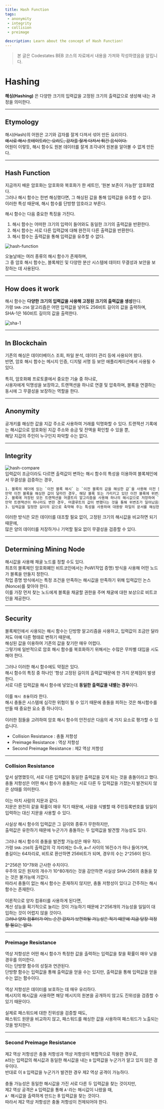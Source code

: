 ```yaml
---
title: Hash Function
tags: 
 - anonymity
 - integrity
 - collision
 - preimage

description: Learn about the concept of Hash Function!
---
```


> 본 글은 Codestates BEB 코스의 자료에서 내용을 가져와 작성하였음을 알립니다.  

# Hashing
**해싱(Hashing)** 은 다양한 크기의 입력값을 고정된 크기의 출력값으로 생성해 내는 과정을 의미한다.  

---

## Etymology
해시(Hash)의 어원은 고기와 감자를 잘게 다져서 섞어 만든 요리이다.  
~~예시로 해시 포테이토라는 요리도, 감자를 잘게 다져서 튀긴 음식이다.~~  
어원이 이렇듯, 해시 함수도 원본 데이터를 잘게 조각내어 원본을 알아볼 수 없게 만든다.  

---

## Hash Function
지금까지 배운 암호화는 암호화와 복호화가 한 세트인, ‘원본 보존이 가능한’ 암호화였다.  
그러나 해시 함수는 한번 해싱했다면, 그 해싱된 값을 통해 입력값을 유추할 수 없다.  
이러한 특성 때문에, 해시 함수를 단방향 암호라고 부른다.  

해시 함수는 다음 중요한 특징을 가진다.

1. 해시 함수는 어떠한 크기의 입력이 들어와도 동일한 크기의 출력값을 반환한다.  
2. 해시 함수는 서로 다른 입력값에 대해 완전히 다른 출력값을 반환한다.  
3. 해시 함수는 출력값을 통해 입력값을 유추할 수 없다.  

![hash-function](../../assets/img/hash-function.png)  

오늘날에는 여러 종류의 해시 함수가 존재하며,  
그 중 암호 해시 함수는, 블록체인 및 다양한 분산 시스템에 데이터 무결성과 보안을 보장하는 데 사용된다.  

---

## How does it work
해시 함수는 **다양한 크기의 입력값을 사용해 고정된 크기의 출력값을 생성**한다.  
가령 `SHA-256` 알고리즘은 어떤 입력값을 넣어도 256비트 길이의 값을 출력하며,  
SHA-1은 160비트 길이의 값을 출력한다.  

![sha-1](../../assets/img/sha-1.png)  

---

## In Blockchain
기존의 해싱은 데이터베이스 조회, 파일 분석, 데이터 관리 등에 사용되어 왔다.  
반면, 암호 해시 함수는 메시지 인증, 디지털 서명 등 보안 애플리케이션에서 사용될 수 있다.  
<br>
특히, 암호화폐 프로토콜에서 중요한 기술 중 하나로,  
사용자에게 익명성을 보장하고, 트랜잭션을 하나로 연결 및 압축하며, 블록을 연결하는 동시에 그 무결성을 보장하는 역할을 한다.  

---

## Anonymity  
공개키를 해싱한 값을 지갑 주소로 사용하여 거래를 익명화할 수 있다.
트랜잭션 기록에는 해시값으로 암호화된 지갑 주소와 송금 및 잔액을 확인할 수 있을 뿐,  
해당 지갑의 주인이 누구인지 파악할 수는 없다.

---

## Integrity
![hash-compare](../../assets/img/hash-compare.png)  
입력값이 조금이라도 다르면 출력값이 변하는 해시 함수의 특성을 이용하여 블록체인에서 무결성을 검증하는 경우,  

```bash
1. 블록의 헤더에 있는 `이전 블록 해시` 는 `이전 블록의 값을 해싱한 값`을 사용해 이전 블록을 가리킨다.  
만약 이전 블록을 해싱한 값이 달라진 경우, 해당 블록 또는 가리키고 있던 이전 블록에 위변조가 일어났음을 알 수 있다.
2. 블록에 저장된 모든 트랜잭션을 머클트리 알고리즘을 사용해 하나의 해시값으로 저장하여 `머클루트`를 만든다.  
만약 트랜잭션이 하나라도 변한 경우, 머클루트의 값이 변했다는 것을 통해 위변조가 일어났음을 알 수 있다.
3. 입력값을 일정한 길이의 값으로 축약해 주는 특성을 사용하여 대용량 파일의 문서를 해싱한 뒤, 해싱된 값만 비교하여 위변조가 일어났음을 알 수 있다.
```
이러한 방식은 모든 데이터를 대조할 필요 없이, 고정된 크기의 해시값을 비교하면 되기 때문에,  
많은 양의 데이터를 저장하거나 기억할 필요 없이 무결성을 검증할 수 있다.  

---

## Determining Mining Node
해시값을 사용해 채굴 노드를 정할 수도 있다.  
최초의 블록체인 암호화폐인 비트코인에서는 PoW(작업 증명) 방식을 사용해 어떤 노드가 블록을 만들지 정한다.  
작업 증명 방식에서는 특정 조건을 만족하는 해시값을 만족하기 위해 입력값인 논스(Nonce)를 찾아야 한다.  
이를 가장 먼저 찾는 노드에게 블록을 채굴할 권한을 주며 채굴에 대한 보상으로 비트코인을 제공한다.  

---

## Security
블록체인에서 사용되는 해시 함수는 단방향 알고리즘을 사용하고, 입력값이 조금만 달라져도 아예 다른 형태로 변하기 때문에,  
해싱된 값을 이용하여 기존의 값을 찾기란 매우 어렵다.  
그렇기에 일반적으로 암호 해시 함수를 복호화하기 위해서는 수많은 무차별 대입을 시도해야 한다.  
<br>
그러나 이러한 해시 함수에도 약점은 있다.  
해시 함수의 특징 중 하나인 ‘항상 고정된 길이의 출력값‘때문에 한 가지 문제점이 발생한다.  
서로 다른 입력값을 해시 함수에 넣었는데 **동일한 출력값을 내뱉는 경우**이다.  
<br>
이를 `해시 충돌`이라 한다.  
해시 충돌은 시스템에 심각한 위협이 될 수 있기 때문에 충돌을 피하는 것은 해시함수를 만들 때 중요한 요소 중 하나이다.  
<br>
이러한 점들을 고려하여 암호 해시 함수의 안전성은 다음의 세 가지 요소로 평가할 수 있습니다.

- Collision Resistance : 충돌 저항성
- Preimage Resistance : 역상 저항성
- Second Preimage Resistance : 제2 역상 저항성

---

### Collision Resistance
앞서 설명했듯이, 서로 다른 입력값이 동일한 출력값을 갖게 되는 것을 충돌이라고 했다.  
충돌 저항성은 어떤 해시 함수가 충돌하는 서로 다른 두 입력값을 가졌는지 발견되지 않은 상태를 의미한다.  
<br>
이는 마치 사람의 지문과 같다.  
지문은 완전히 같을 확률이 매우 적기 때문에, 사람을 식별할 때 주민등록번호를 일일이 입력하는 대신 지문을 사용할 수 있다.  
<br>
사실상 해시 함수의 입력값은 그 길이와 종류가 무한하지만,  
출력값은 유한하기 때문에 누군가가 충돌하는 두 입력값을 발견할 가능성도 있다.  
<br>
그러나 해시 함수의 충돌을 발견할 가능성은 매우 적다.  
가령 `SHA-256`의 출력값의 각 자리에는 0~9, a~f 사이의 16진수가 하나 들어가며,  
총길이는 64자리로, 비트로 환산하면 256비트가 되며, 경우의 수는 2^256이 된다.  
<br>
2^256은 10^78와 근사한 수치이다.  
우주의 모든 원자의 개수가 10^80개라는 것을 감안하면 사실상 SHA-256의 충돌을 찾는 것은 불가능에 가깝다.  
따라서 충돌이 없는 해시 함수는 존재하지 않지만, 충돌 저항성이 있다고 간주하는 해시 함수는 존재한다.  
<br>
이론적으로 양자 컴퓨터를 사용하게 된다면,  
계산 성능을 획기적으로 늘리는 것이 가능하기 때문에 2^256개의 가능성을 일일이 대입하는 것이 어렵지 않을 것이다.  
~~그러나 양자 컴퓨터가 어느 순간 갑자기 보편화될 가능성은 적기 때문에 지금 당장 걱정할 필요는 없다.~~  

---

### Preimage Resistance
역상 저항성은 어떤 해시 함수가 특정한 값을 출력하는 입력값을 찾을 확률이 매우 낮을 경우를 의미한다.  
이는 단방향 함수의 성질과 연관된다.  
단방향 함수는 입력값을 통해 출력값을 얻을 수는 있지만, 출력값을 통해 입력값을 얻을 수는 없는 함수이다.  
<br>
역상 저항성은 데이터를 보호하는 데 매우 유리하다.  
메시지의 해시값을 사용하면 해당 메시지의 원본을 공개하지 않고도 진위성을 검증할 수 있기 때문이다.  
<br>
실제로 패스워드에 대한 진위성을 검증할 때도,  
패스워드 원문을 비교하지 않고, 패스워드를 해싱한 값을 사용하여 패스워드가 노출되는 것을 방지한다.  

---

### Second Preimage Resistance
제2 역상 저항성은 충돌 저항성과 역상 저항성이 복합적으로 작용한 경우로,  
`A`라는 입력값의 해시값과 동일한 해시값을 내는 `B` 입력값을 누군가가 알고 있지 않은 경우이다.  
반대로 이 `B` 입력값을 누군가가 발견한 경우 제2 역상 공격이 가능하다.  
<br>
충돌 가능성은 동일한 해시값을 가진 서로 다른 두 입력값을 찾는 것이지만,  
제2 역상 공격은 `A` 입력값을 통해 `A'`라는 해시값이 나왔을 때,  
`A'` 해시값을 출력하게 만드는 B 입력값을 찾는 것이다.  
따라서 제2 역상 저항성은 충돌 저항성이 전제되어야 한다.